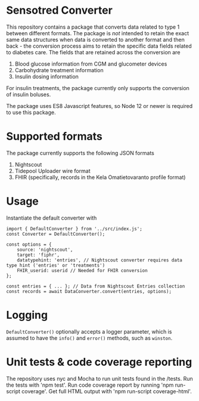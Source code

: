 # Sensotred Converter

This repository contains a package that converts data related to type 1 between
different formats. The package is _not_ intended to retain the exact same data structures
when data is converted to another format and then back - the conversion process aims to
retain the specific data fields related to diabetes care. The fields that are retained
across the conversion are

1. Blood glucose information from CGM and glucometer devices
2. Carbohydrate treatment information
3. Insulin dosing information

For insulin treatments, the package currently only supports the conversion of insulin boluses.

The package uses ES8 Javascript features, so Node 12 or newer is required to use this package.

# Supported formats

The package currently supports the following JSON formats

1. Nightscout
2. Tidepool Uploader wire format
3. FHIR (specifically, records in the Kela Omatietovaranto profile format)

# Usage

Instantiate the default converter with

```
import { DefaultConverter } from '../src/index.js';
const Converter = DefaultConverter();

const options = {
    source: 'nightscout',
    target: 'fiphr',
    datatypehint: 'entries', // Nightscout converter requires data type hint ('entries' or 'treatments')
    FHIR_userid: userid // Needed for FHIR conversion
};

const entries = { ... }; // Data from Nightscout Entries collection
const records = await DataConverter.convert(entries, options);
```

# Logging

`DefaultConverter()` optionally accepts a logger parameter, which is assumed to have the
`info()` and `error()` methods, such as `winston`.

# Unit tests & code coverage reporting

The repository uses nyc and Mocha to run unit tests found in the /tests. Run the tests with 'npm test'. Run code coverage report by running 'npm run-script coverage'. Get full HTML output with 'npm run-script coverage-html'.

